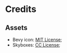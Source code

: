 # Credits

## Assets

* Bevy icon: [MIT License](licenses/Bevy_MIT_License.md);
* Skyboxes: [CC License](https://www.humus.name/index.php?page=Textures);
